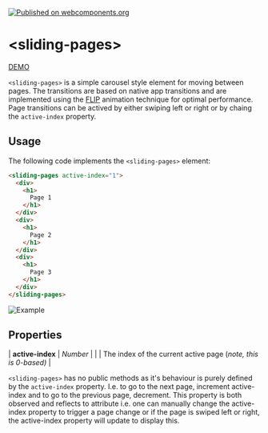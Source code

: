 [![Published on webcomponents.org](https://img.shields.io/badge/webcomponents.org-published-blue.svg)](https://www.webcomponents.org/element/alex-saunders/sliding-pages)

# \<sliding-pages\>

[DEMO](https://alex-saunders.github.io/sliding-pages/components/sliding-pages/demo/)

`<sliding-pages>` is a simple carousel style element for moving between pages. The transitions are based on native app transitions and are implemented using the [FLIP](https://aerotwist.com/blog/flip-your-animations/) animation technique for optimal performance. Page transitions can be actived by either swiping left or right or by chaing the `active-index` property.

## Usage

The following code implements the `<sliding-pages>` element:

```html
<sliding-pages active-index="1">
  <div>
    <h1>
      Page 1
    </h1>
  </div>
  <div>
    <h1>
      Page 2
    </h1>
  </div>
  <div>
    <h1>
      Page 3
    </h1>
  </div>
</sliding-pages>
```

![Example](https://media.giphy.com/media/l0IydXtLion5ge2pW/giphy.gif)

## Properties

| **active-index**  | *Number*                                                       |
|                   | The index of the current active page (*note, this is 0-based)* |

`<sliding-pages>` has no public methods as it's behaviour is purely defined by the `active-index` property. I.e. to go to the next page, increment active-index and to go to the previous page, decrement. This property is both observed and reflects to attribute i.e. one can manually change the active-index property to trigger a page change or if the page is swiped left or right, the active-index property will update to display this.
